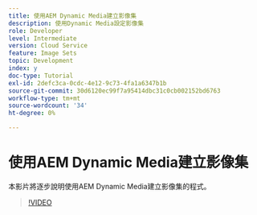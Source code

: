```yaml
---
title: 使用AEM Dynamic Media建立影像集
description: 使用Dynamic Media設定影像集
role: Developer
level: Intermediate
version: Cloud Service
feature: Image Sets
topic: Development
index: y
doc-type: Tutorial
exl-id: 2defc3ca-0cdc-4e12-9c73-4fa1a6347b1b
source-git-commit: 30d6120ec99f7a95414dbc31c0cb002152bd6763
workflow-type: tm+mt
source-wordcount: '34'
ht-degree: 0%

---
```


# 使用AEM Dynamic Media建立影像集

本影片將逐步說明使用AEM Dynamic Media建立影像集的程式。

>[!VIDEO](https://video.tv.adobe.com/v/335581?quality=12&learn=on)
